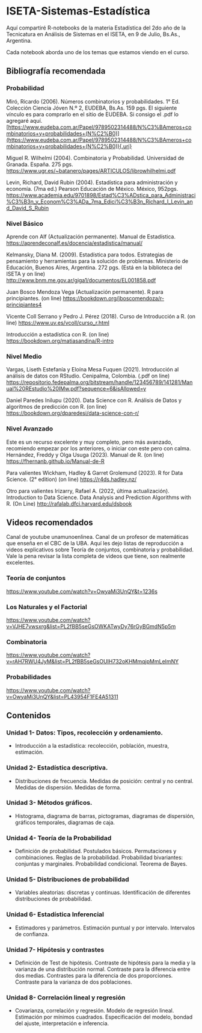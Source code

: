 # ISETA-Sistemas-Estadística

Aquí compartiré R-notebooks de la materia Estadística del 2do año de la Tecnicatura en Análisis de Sistemas en el ISETA, en 9 de Julio, Bs.As., Argentina.

Cada notebook aborda uno de los temas que estamos viendo en el curso.

## Bibliografía recomendada

### Probabilidad

Miró, Ricardo (2006). Números combinatorios y probabilidades. 1° Ed. Colección Ciencia Jóven N.º 2, EUDEBA, Bs.As. 159 pgs. El siguiente vínculo es para comprarlo en el sitio de EUDEBA. Si consigo el .pdf lo agregaré aquí. [https://www.eudeba.com.ar/Papel/9789502314488/N%C3%BAmeros+combinatorios+y+probabilidades+(N%C2%B0)](https://www.eudeba.com.ar/Papel/9789502314488/N%C3%BAmeros+combinatorios+y+probabilidades+(N%C2%B0)){.uri}

Miguel R. Wilhelmi (2004). Combinatoria y Probabilidad. Universidad de Granada. España. 275 pgs. <https://www.ugr.es/~batanero/pages/ARTICULOS/librowhilhelmi.pdf>

Levin, Richard, David Rubin (2004). Estadística para administración y economía. (7ma ed.) Pearson Educación de México. México, 952pgs. <https://www.academia.edu/9701898/Estad%C3%ADstica_para_Administraci%C3%B3n_y_Econom%C3%ADa_7ma_Edici%C3%B3n_Richard_I_Levin_and_David_S_Rubin>

### Nivel Básico

Aprende con Alf (Actualización permanente). Manual de Estadística. <https://aprendeconalf.es/docencia/estadistica/manual/>

Kelmansky, Diana M. (2009). Estadística para todos. Estrategias de pensamiento y herramientas para la solución de problemas. Ministerio de Educación, Buenos Aires, Argentina. 272 pgs. (Está en la biblioteca del ISETA y on line) <http://www.bnm.me.gov.ar/giga1/documentos/EL001858.pdf> 

Juan Bosco Mendoza Vega (Actualización permanente). R para principiantes. (on line) <https://bookdown.org/jboscomendoza/r-principiantes4>

Vicente Coll Serrano y Pedro J. Pérez (2018). Curso de Introducción a R. (on line) <https://www.uv.es/vcoll/curso_r.html>

Introducción a estadística con R. (on line) <https://bookdown.org/matiasandina/R-intro>

### Nivel Medio

Vargas, Liseth Estefanía y Eloína Mesa Fuquen (2021). Introducción al análisis de datos con RStudio. Cenipalma, Colombia. (.pdf on line) <https://repositorio.fedepalma.org/bitstream/handle/123456789/141281/Manual%20REstudio%20IMw.pdf?sequence=6&isAllowed=y>

Daniel Paredes Inilupu (2020). Data Science con R. Análisis de Datos y algoritmos de predicción con R. (on line) <https://bookdown.org/dparedesi/data-science-con-r/>


### Nivel Avanzado

Este es un recurso excelente y muy completo, pero más avanzado, recomiendo empezar por los anteriores, o iniciar con este pero con calma. Hernández, Freddy y Olga Usuga (2023). Manual de R. (on line) <https://fhernanb.github.io/Manual-de-R>

Para valientes Wickham, Hadley & Garret Grolemund (2023). R for Data Science. (2° edition) (on line) <https://r4ds.hadley.nz/>

Otro para valientes Irizarry, Rafael A. (2022, última actualización). Introduction to Data Science. Data Analysis and Prediction Algorithms with R. (On Line) <http://rafalab.dfci.harvard.edu/dsbook>

## Videos recomendados

Canal de youtube unamunoenlinea. Canal de un profesor de matemáticas que enseña en el CBC de la UBA. Aquí les dejo listas de reproducción a videos explicativos sobre Teoría de conjuntos, combinatoria y probabilidad. Vale la pena revisar la lista completa de videos que tiene, son realmente excelentes.

### Teoría de conjuntos

<https://www.youtube.com/watch?v=OwyaMi3UnQY&t=1236s>

### Los Naturales y el Factorial

<https://www.youtube.com/watch?v=VJHE7vwsxrg&list=PL2fBB5seGsOWKATwyDy76rGyBGmdN5p5m>

### Combinatoria

<https://www.youtube.com/watch?v=rAH7RWU4JyM&list=PL2fBB5seGsOUIH732oKHMmqjpMmLeImNY>

### Probabilidades

<https://www.youtube.com/watch?v=OwyaMi3UnQY&list=PL43954F1FE4A51311>

## Contenidos

### Unidad 1- Datos: Tipos, recolección y ordenamiento.

- Introducción a la estadística: recolección, población, muestra, estimación.

### Unidad 2- Estadística descriptiva.

- Distribuciones de frecuencia. Medidas de posición: central y no central. Medidas de dispersión. Medidas de forma.

### Unidad 3- Métodos gráficos.

- Histograma, diagrama de barras, pictogramas, diagramas de dispersión, gráficos temporales, diagramas de caja.

### Unidad 4- Teoría de la Probabilidad

- Definición de probabilidad. Postulados básicos. Permutaciones y combinaciones. Reglas de la probabilidad. Probabilidad bivariantes: conjuntas y marginales. Probabilidad condicional. Teorema de Bayes.

### Unidad 5- Distribuciones de probabilidad

- Variables aleatorias: discretas y continuas. Identificación de diferentes distribuciones de probabilidad.

### Unidad 6- Estadística Inferencial

- Estimadores y parámetros. Estimación puntual y por intervalo. Intervalos de confianza.

### Unidad 7- Hipótesis y contrastes

- Definición de Test de hipótesis. Contraste de hipótesis para la media y la varianza de una distribución normal. Contraste para la diferencia entre dos medias. Contrastes para la diferencia de dos proporciones. Contraste para la varianza de dos poblaciones.

### Unidad 8- Correlación lineal y regresión

- Covarianza, correlación y regresión. Modelo de regresión lineal. Estimación por mínimos cuadrados. Especificación del modelo, bondad del ajuste, interpretación e inferencia.
